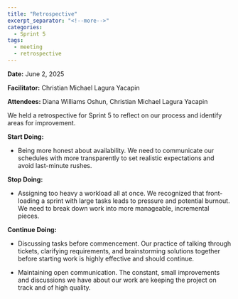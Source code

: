 ```yaml
---
title: "Retrospective"
excerpt_separator: "<!--more-->"
categories:
  - Sprint 5
tags:
  - meeting
  - retrospective
---
```


**Date:** June 2, 2025
<!--more-->

**Facilitator:** Christian Michael Lagura Yacapin
<!--more-->

**Attendees:** Diana Williams Oshun, Christian Michael Lagura Yacapin
<!--more-->

We held a retrospective for Sprint 5 to reflect on our process and identify areas for improvement.
<!--more-->

**Start Doing:**
<!--more-->

- Being more honest about availability. We need to communicate our schedules with more transparently to set realistic expectations and avoid last-minute rushes.

**Stop Doing:**
<!--more-->

- Assigning too heavy a workload all at once. We recognized that front-loading a sprint with large tasks leads to pressure and potential burnout. We need to break down work into more manageable, incremental pieces.

**Continue Doing:**
<!--more-->

- Discussing tasks before commencement. Our practice of talking through tickets, clarifying requirements, and brainstorming solutions together before starting work is highly effective and should continue.


- Maintaining open communication. The constant, small improvements and discussions we have about our work are keeping the project on track and of high quality.
